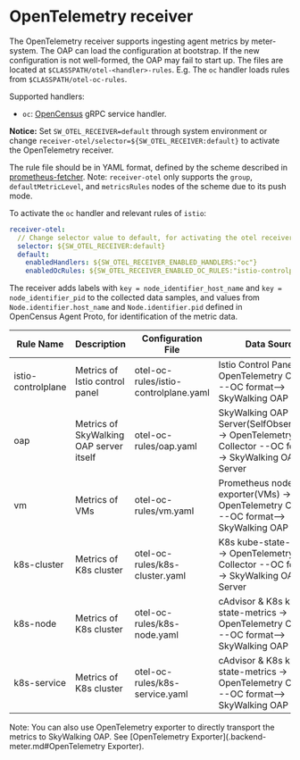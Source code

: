 # OpenTelemetry receiver

The OpenTelemetry receiver supports ingesting agent metrics by meter-system. The OAP can load the configuration at bootstrap.
If the new configuration is not well-formed, the OAP may fail to start up. The files are located at `$CLASSPATH/otel-<handler>-rules`.
E.g. The `oc` handler loads rules from `$CLASSPATH/otel-oc-rules`.

Supported handlers:

* `oc`: [OpenCensus](https://github.com/open-telemetry/opentelemetry-collector-contrib/blob/a08903f05d3a544f548535c222b1c205b9f5a154/exporter/opencensusexporter/README.md) gRPC service handler.

**Notice:**  Set `SW_OTEL_RECEIVER=default` through system environment or change `receiver-otel/selector=${SW_OTEL_RECEIVER:default}` to activate the OpenTelemetry receiver.

The rule file should be in YAML format, defined by the scheme described in [prometheus-fetcher](./prometheus-metrics.md).
Note: `receiver-otel` only supports the `group`, `defaultMetricLevel`, and `metricsRules` nodes of the scheme due to its push mode.

To activate the `oc` handler and relevant rules of `istio`:

```yaml
receiver-otel:
  // Change selector value to default, for activating the otel receiver.
  selector: ${SW_OTEL_RECEIVER:default}
  default:
    enabledHandlers: ${SW_OTEL_RECEIVER_ENABLED_HANDLERS:"oc"}
    enabledOcRules: ${SW_OTEL_RECEIVER_ENABLED_OC_RULES:"istio-controlplane"}
```
The receiver adds labels with `key = node_identifier_host_name` and `key = node_identifier_pid` to the collected data samples,
and values from `Node.identifier.host_name` and `Node.identifier.pid` defined in OpenCensus Agent Proto,
for identification of the metric data.

| Rule Name | Description | Configuration File | Data Source |
|----|----|-----|----|
|istio-controlplane| Metrics of Istio control panel | otel-oc-rules/istio-controlplane.yaml | Istio Control Panel -> OpenTelemetry Collector --OC format--> SkyWalking OAP Server |
|oap| Metrics of SkyWalking OAP server itself | otel-oc-rules/oap.yaml | SkyWalking OAP Server(SelfObservability) -> OpenTelemetry Collector --OC format--> SkyWalking OAP Server |
|vm| Metrics of VMs | otel-oc-rules/vm.yaml | Prometheus node-exporter(VMs) -> OpenTelemetry Collector --OC format--> SkyWalking OAP Server |
|k8s-cluster| Metrics of K8s cluster | otel-oc-rules/k8s-cluster.yaml | K8s kube-state-metrics -> OpenTelemetry Collector --OC format--> SkyWalking OAP Server |
|k8s-node| Metrics of K8s cluster | otel-oc-rules/k8s-node.yaml | cAdvisor & K8s kube-state-metrics -> OpenTelemetry Collector --OC format--> SkyWalking OAP Server |
|k8s-service| Metrics of K8s cluster | otel-oc-rules/k8s-service.yaml | cAdvisor & K8s kube-state-metrics -> OpenTelemetry Collector --OC format--> SkyWalking OAP Server |

Note: You can also use OpenTelemetry exporter to directly transport the metrics to SkyWalking OAP. See [OpenTelemetry Exporter](.backend-meter.md#OpenTelemetry Exporter).